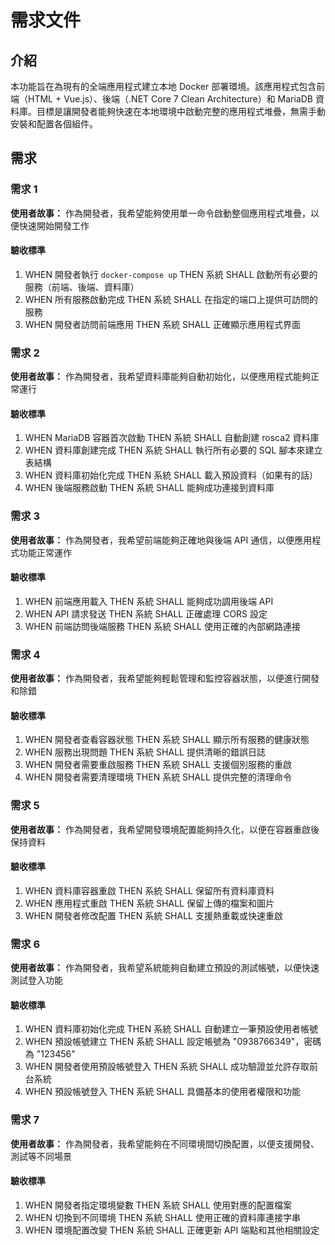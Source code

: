 # 需求文件

## 介紹

本功能旨在為現有的全端應用程式建立本地 Docker 部署環境。該應用程式包含前端（HTML + Vue.js）、後端（.NET Core 7 Clean Architecture）和 MariaDB 資料庫。目標是讓開發者能夠快速在本地環境中啟動完整的應用程式堆疊，無需手動安裝和配置各個組件。

## 需求

### 需求 1

**使用者故事：** 作為開發者，我希望能夠使用單一命令啟動整個應用程式堆疊，以便快速開始開發工作

#### 驗收標準

1. WHEN 開發者執行 `docker-compose up` THEN 系統 SHALL 啟動所有必要的服務（前端、後端、資料庫）
2. WHEN 所有服務啟動完成 THEN 系統 SHALL 在指定的端口上提供可訪問的服務
3. WHEN 開發者訪問前端應用 THEN 系統 SHALL 正確顯示應用程式界面

### 需求 2

**使用者故事：** 作為開發者，我希望資料庫能夠自動初始化，以便應用程式能夠正常運行

#### 驗收標準

1. WHEN MariaDB 容器首次啟動 THEN 系統 SHALL 自動創建 rosca2 資料庫
2. WHEN 資料庫創建完成 THEN 系統 SHALL 執行所有必要的 SQL 腳本來建立表結構
3. WHEN 資料庫初始化完成 THEN 系統 SHALL 載入預設資料（如果有的話）
4. WHEN 後端服務啟動 THEN 系統 SHALL 能夠成功連接到資料庫

### 需求 3

**使用者故事：** 作為開發者，我希望前端能夠正確地與後端 API 通信，以便應用程式功能正常運作

#### 驗收標準

1. WHEN 前端應用載入 THEN 系統 SHALL 能夠成功調用後端 API
2. WHEN API 請求發送 THEN 系統 SHALL 正確處理 CORS 設定
3. WHEN 前端訪問後端服務 THEN 系統 SHALL 使用正確的內部網路連接

### 需求 4

**使用者故事：** 作為開發者，我希望能夠輕鬆管理和監控容器狀態，以便進行開發和除錯

#### 驗收標準

1. WHEN 開發者查看容器狀態 THEN 系統 SHALL 顯示所有服務的健康狀態
2. WHEN 服務出現問題 THEN 系統 SHALL 提供清晰的錯誤日誌
3. WHEN 開發者需要重啟服務 THEN 系統 SHALL 支援個別服務的重啟
4. WHEN 開發者需要清理環境 THEN 系統 SHALL 提供完整的清理命令

### 需求 5

**使用者故事：** 作為開發者，我希望開發環境配置能夠持久化，以便在容器重啟後保持資料

#### 驗收標準

1. WHEN 資料庫容器重啟 THEN 系統 SHALL 保留所有資料庫資料
2. WHEN 應用程式重啟 THEN 系統 SHALL 保留上傳的檔案和圖片
3. WHEN 開發者修改配置 THEN 系統 SHALL 支援熱重載或快速重啟

### 需求 6

**使用者故事：** 作為開發者，我希望系統能夠自動建立預設的測試帳號，以便快速測試登入功能

#### 驗收標準

1. WHEN 資料庫初始化完成 THEN 系統 SHALL 自動建立一筆預設使用者帳號
2. WHEN 預設帳號建立 THEN 系統 SHALL 設定帳號為 "0938766349"，密碼為 "123456"
3. WHEN 開發者使用預設帳號登入 THEN 系統 SHALL 成功驗證並允許存取前台系統
4. WHEN 預設帳號登入 THEN 系統 SHALL 具備基本的使用者權限和功能

### 需求 7

**使用者故事：** 作為開發者，我希望能夠在不同環境間切換配置，以便支援開發、測試等不同場景

#### 驗收標準

1. WHEN 開發者指定環境變數 THEN 系統 SHALL 使用對應的配置檔案
2. WHEN 切換到不同環境 THEN 系統 SHALL 使用正確的資料庫連接字串
3. WHEN 環境配置改變 THEN 系統 SHALL 正確更新 API 端點和其他相關設定